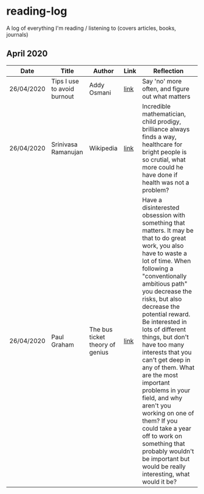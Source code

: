 # reading-log

A log of everything I'm reading / listening to (covers articles, books, journals)

## April 2020

| Date | Title                       | Author      | Link                                         | Reflection                                       |
| --------------------------- | --------------------------- | ----------- | -------------------------------------------- | ------------------------------------------------ |
| 26/04/2020 | Tips I use to avoid burnout | Addy Osmani | [link](https://addyosmani.com/blog/burnout/) | Say 'no' more often, and figure out what matters |
| 26/04/2020 | Srinivasa Ramanujan | Wikipedia | [link](https://en.wikipedia.org/wiki/Srinivasa_Ramanujan) | Incredible mathematician, child prodigy, brilliance always finds a way, healthcare for bright people is so crutial, what more could he have done if health was not a problem? |
| 26/04/2020 | Paul Graham | The bus ticket theory of genius | [link](http://paulgraham.com/genius.html) | Have a disinterested obsession with something that matters. It may be that to do great work, you also have to waste a lot of time. When following a "conventionally ambitious path" you decrease the risks, but also decrease the potential reward. Be interested in lots of different things, but don't have too many interests that you can't get deep in any of them. What are the most important problems in your field, and why aren't you working on one of them? If you could take a year off to work on something that probably wouldn't be important but would be really interesting, what would it be? |